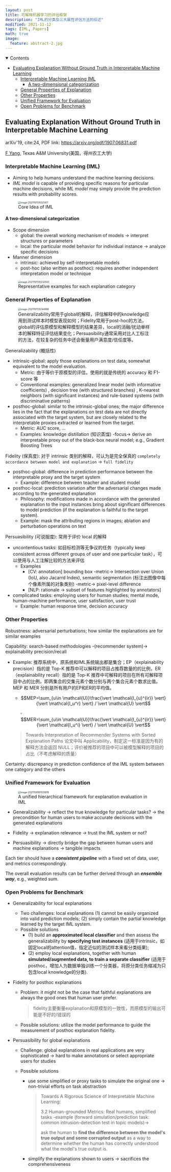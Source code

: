 ```yaml
---
layout: post
title: 可解释机器学习的评估框架
description: "IML的分类及三大属性评估方法的综述"
modified: 2021-11-12
tags: [IML, Papers]
math: true
image:
  feature: abstract-2.jpg
---
```


<details open><!-- 可选open -->
<summary>Contents</summary>
<div markdown="1">
<!-- TOC -->

- [Evaluating Explanation Without Ground Truth in Interpretable Machine Learning](#evaluating-explanation-without-ground-truth-in-interpretable-machine-learning)
    - [Interpretable Machine Learning IML](#interpretable-machine-learning-iml)
        - [A two-dimensional categorization](#a-two-dimensional-categorization)
    - [General Properties of Explanation](#general-properties-of-explanation)
    - [Other Properties](#other-properties)
    - [Unified Framework for Evaluation](#unified-framework-for-evaluation)
    - [Open Problems for Benchmark](#open-problems-for-benchmark)

<!-- /TOC -->
</div>
</details>

## Evaluating Explanation Without Ground Truth in Interpretable Machine Learning
arXiv'19, cite:24, PDF link: https://arxiv.org/pdf/1907.06831.pdf

[F Yang](https://dblp.org/pid/29/3081-23.html), Texas A&M University(美国，得州农工大学)

### Interpretable Machine Learning (IML)

- Aiming to help humans understand the machine learning decisions.
- *IML model* is capable of providing specific reasons for particular machine decisions, while *ML model* may simply provide the prediction results with probability scores.

<figure><img src="https://e0hyl.github.io/BLOG-OF-E0/images/2021-11-1-EvaluateIML/image-20211101135321417.png" alt="image-20211101135321417" style="zoom:50%;" /><figcaption>Core Idea of IML</figcaption></figure>

#### A two-dimensional categorization

- Scope dimension
  - global: the overall  working mechanism of models -> interpret structures or parameters
  - local: the particular model behavior for individual instance -> analyze specific decisions
- Manner dimension
  - intrinsic: achieved by self-interpretable models
  - post-hoc (also written as posthoc): requires another independent interpretation model or technique

<!--more-->

<figure><img src="https://e0hyl.github.io/BLOG-OF-E0/images/2021-11-1-EvaluateIML/image-20211101135232500.png" alt="image-20211101135232500" style="zoom:50%;" /><figcaption>Representative examples for each explanation category</figcaption></figure>

### General Properties of Explanation

<figure><img src="https://e0hyl.github.io/BLOG-OF-E0/images/2021-11-1-EvaluateIML/image-20211101135144988.png" alt="image-20211101135144988" style="zoom:50%;" /><figcaption>Generalizability常用于global的解释，评估解释中的knowledge应用到测试样本时模型表现如何；Fidelity常用于post-hoc的方法，global的评估原模型和解释模型的结果差异，local的消融/扰动单样本的解释特征评估结果变化；Persuasibility通常采用对比人工标注的方法，在较复杂的任务中还会衡量用户满意度/信任度等。</figcaption></figure>

Generalizability (概括性)

- intrinsic-global: apply those explanations on test data; somewhat equivalent to the model evaluation.
  - Metric: 由于等价于原模型的评估，使用的就是传统的 accuracy 和 F1-score 等
  - Conventional examples: generalized linear model (with informative coefficients) , decision tree (with structured branches) , K-nearest neighbors (with significant instances) and rule-based systems (with discriminative patterns)
- posthoc-global: similar to the intrinsic-global ones; the major difference lies in the fact that the explanations on test data are not directly associated with the target system, but are closely related to the interpretable proxies extracted or learned from the target.
  - Metric: AUC score, ...
  - Examples: knowledge distillation (知识蒸馏) -focus->  derive an interpretable proxy out of the black-box neural model; e.g., Gradient Boosting Trees 

Fidelity (保真度): 对于 intrinsic 类别的解释，可认为是完全保真的 `completely accordance between model and explanation` -> `full fidelity`

- posthoc-global: difference in prediction performance between the interpretable proxy and the target system
  - Example: difference between teacher and student model
- posthoc-local: prediction variation after the adversarial changes made according to the generated explanation
  - Philosophy: modifications made in accordance with the generated explanation to the input instances bring about significant differences to model prediction (if the explanation is faithful to the target system).
  - Example: mask the attributing regions in images; ablation and perturbation operations on text   

Persuasibility (可说服度): 常用于评价 local 的解释

- uncontentious tasks: 如目标检测等无争议的任务（typically keep consistent across different groups of user and one particular task），可以使用与人工注解比较的方法来评估
  - Examples
    - [CV: annotation] bounding box -metric-> Intersection over Union (IoU, also Jacarrd Index), semantic segmentation (标注出图像中每个像素所属的对象类别) -metric-> pixel-level difference
    - [NLP: rationale -> subset of features highlighted by annotators] 
- complicated tasks: employing users for human studies; mental mode, human-machine performance, user satisfaction, user trust
  - Example: human response time, decision accuracy

### Other Properties

Robustness: adversarial perturbations; how similar the explanations are for similar examples

Capability: search-based methodologies -(recommender system)-> explainability precision/recall

- Example: 推荐系统中，原系统和IML系统输出都是集合；EP（explainability precision）指的是 Top-K 推荐中可以解释的项目占推荐数量的的比例，ER（explainability recall）指的是 Top-K 推荐中可解释的项目在所有可解释项目中占的比例，即两集合的交集元素个数分别与两个集合元素个数求比值。MEP 和 MER 分别是所有用户的EP和ER的平均值。

  - $$MEP=\sum_{u\in \mathcal{U}}\frac{\vert \mathcal{I_{u}^{ir}} \vert}{\vert \mathcal{I_u^r} \vert} / \vert \mathcal{U} \vert$$, $$MER=\sum_{u\in \mathcal{U}}\frac{\vert \mathcal{I_{u}^{ir}} \vert}{\vert \mathcal{I_u^i} \vert} / \vert \mathcal{U} \vert$$

  > Towards Interpretation of Recommender Systems with Sorted Explanation Paths 论文中叫 Applicability，制定这一标准是因为有的解释方法会返回 NULL；评价被推荐的项目中可以被模型解释的项目的占比（不考虑解释的质量）

Certainty: discrepancy in prediction confidence of the IML system between one category and the others

### Unified Framework for Evaluation

<figure><img src="https://e0hyl.github.io/BLOG-OF-E0/images/2021-11-1-EvaluateIML/image-20211109161535976.png" alt="image-20211109161535976" style="zoom: 50%;" /><figcaption>A unified hierarchical framework for explanation evaluation in IML</figcaption></figure>

- Generalizability -> reflect the true knowledge for particular tasks? -> the precondition for human users to make accurate decisions with the generated explanations

- Fidelity -> explanation relevance -> trust the IML system or not?

- Persuasibility -> directly bridge the gap between human users and machine explanations -> tangible impacts

Each tier should have a ***consistent pipeline*** with a fixed set of data, user, and metrics correspondingly.

The overall evaluation results can be further derived through an ***ensemble way***, e.g., weighted sum.

### Open Problems for Benchmark

- Generalizability for local  explanations

  - Two challenges: local explanations (1) cannot be easily organized into valid prediction models; (2) simply contain the partial knowledge learned by the target IML system.
  - Possible solutions
    - (1) build an **approximated local classifier** and then assess the generalizability by **specifying test instances** (适用于intrinsic，如固定local的attention值，指定近似的测试样本来看分类结果); 
    - (2) employ local explanations, together with human **simulated/augmented data, to train a separate classifier** (适用于posthoc，增加人为数据单独训练一个分类器，将原分类任务缩减为只包含local knowledge的分类).

- Fidelity for posthoc explanations

  - Problem: it might not be the case that faithful explanations are always the good ones that human user prefer.

    > fidelity主要衡量explanation和原模型的一致性，而原模型的输出可能是不好的/错误的

  - Possible solutions: utilize the model performance to guide the measurement of posthoc explanation fidelity. 

- Persuasibility for global explanations

  - Challenge: global explanations in real applications are very sophisticated -> hard to make annotations or select appropriate users for studies

  - Possible solutions

    - use some simplified or proxy  tasks to simulate the original one -> non-trivial efforts on task abstraction

      > Towards A Rigorous Science of Interpretable Machine Learning: 
      >
      > 3.2 Human-grounded Metrics: Real humans, simplified tasks -example (forward simulation/prediction task: common intrusion-detection test in topic models)-> 
      >
      > ask the human to **find the difference between the model's true output and some corrupted output** as a way to determine whether the human has correctly understood what the model's true output is.  
    
    - simplify the explanations shown to users -> sacrifices the comprehensiveness


